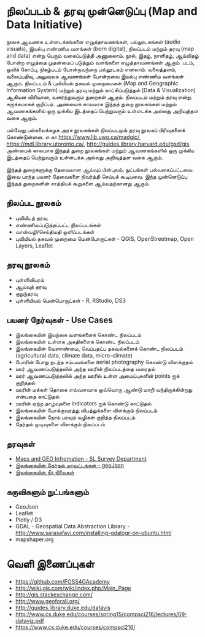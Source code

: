 # நிலப்படம் & தரவு முன்னெடுப்பு (Map and Data Initiative)

நூலக ஆவணக உள்ளடக்கங்களை எழுத்தாவணங்கள், பல்லூடகங்கள் (audio visuals), இயல்பு எண்ணிம வளங்கள் (born digital), நிலப்படம் மற்றும் தரவு (map and data) என்று பெரும் வகைப்படுத்தி அணுகலாம்.  நூல், இதழ், நாளிதழ், ஆய்விதழ் போன்ற எழுத்தை முதன்மைப் படுத்தும் வளங்களை எழுத்தாவணங்கள் ஆகும்.  படம், ஒலிக் கோப்பு, நிகழ்படம் போன்றவற்றை பல்லூடகம் எனலாம்.  வலைத்தளம், வலைப்பதிவு, அலுவலக ஆவணங்கள் போன்றவை இயல்பு எண்ணிம வளங்கள் ஆகும்.  நிலப்படம் & புவியியல் தகவல் முறைமைகள் (Map and Geographic Information System) மற்றும் தரவு மற்றும் காட்சிப்படுத்தல் (Data & Visualization) ஆகியன விரிவான, வளர்ந்துவரும் துறைகள் ஆகும்.  நிலப்படம் மற்றும் தரவு என்று சுருக்கமாகக் குறிப்பர்.  அண்மைக் காலமாக இந்தத் துறை நூலகங்கள் மற்றும் ஆவணகங்களில் ஒரு முக்கிய இடத்தைப் பெற்றுவரும் உள்ளடக்க அல்லது அறிவுத்தள வகை ஆகும்.

பல்வேறு பல்கலைக்கழக அரச நூலகங்கள் நிலப்படமும் தரவு நூலகப் பிரிவுகளைக் கொண்டுள்ளன.  எ.கா https://www.lib.uwo.ca/madgic/, https://mdl.library.utoronto.ca/, http://guides.library.harvard.edu/gsd/gis. அண்மைக் காலமாக இந்தத் துறை நூலகங்கள் மற்றும் ஆவணகங்களில் ஒரு முக்கிய இடத்தைப் பெற்றுவரும் உள்ளடக்க அல்லது அறிவுத்தள வகை ஆகும்.  

இந்தத் துறைகளுக்கு தேவையான ஆய்வுப் பின்புலம், நுட்பங்கள் பல்வகைப்பட்டவை.  இவை பரந்த பயனர் தேவைகளை நிவர்த்தி செய்யக் கூடியவை.  இந்த முன்னெடுப்பு இந்தத் துறைகளின் சாத்தியக் கூறுகளை ஆய்வதற்கானது ஆகும்.

## நிலப்பட நூலகம்
* புவியிடத் தரவு
* எண்ணிமப்படுத்தப்பட்ட நிலப்படங்கள்
* வான்வழி/செய்திமதி ஒளிப்படங்கள்
* புவியியல் தகவல் முறைமை மென்பொருட்கள் - QGIS, OpenStreetmap, Open Layers, Leaflet

## தரவு நூலகம்
* புள்ளிவிபரம்
* ஆய்வுத் தரவு
* குறுந்தரவு
* புள்ளியியல் மென்பொருட்கள் - R, RStudio, DS3

## பயனர் நேர்வுகள் - Use Cases
* இலங்கையின் இயற்கை வளங்களைக் கொண்ட நிலப்படம்
* இலங்கையின் உள்ளக அகதிகளைக் கொண்ட நிலப்படம்
* இலங்கையின் வேளாண்மை, வெப்பதட்ப தகவல்களைக் கொண்ட நிலப்படம் (agricultural data, climate data, micro-climate)
* போரின் போது நடந்த சம்பவங்களை aerial photography கொண்டு விளக்குதல்
* ஊர் ஆவணப்படுத்தலில் அந்த ஊரின் நிலப்படத்தை வரைதல்
* ஊர் ஆவணப்படுத்தலில் அந்த ஊரில் உள்ள அமைப்புகளின் points ஐக் குறித்தல்
* ஊரின் மக்கள் தொகை எவ்வளவாக ஒவ்வொரு ஆண்டு மாறி வந்திருக்கின்றது என்பதை காட்டுதல்
* ஊரின் ஏற்ற தாழ்வுகளை indicators ஐக் கொண்டு காட்டுதல்
* இலங்கையின் போக்குவரத்து விபத்துக்களை விளக்கும் நிலப்படம்
* இலங்கையின் நோய் பரவும் வழிகள் குறித்த நிலப்படம்
* தேர்தல் முடிவுகளை விளக்கும் நிலப்படம்

## தரவுகள்
* [Maps and GEO Infromation - SL Survey Department](http://www.survey.gov.lk/surveyweb/Home%20English/MapsandGEOInformation.php) 
* [இலங்கையின் தேர்தல் மாவட்டங்கள் - geoJson](http://datameet.org/2015/11/17/map-of-electoral-districts-of-sri-lanka/)
* [இலங்கையின் நீர் நிலைகள்](https://data.humdata.org/dataset/sri-lanka-water-bodies-0-0)

## கருவிகளும் நுட்பங்களும்
* GeoJson
* Leaflet
* Plotly / D3
* GDAL - Geospatial Data Abstraction Library - http://www.sarasafavi.com/installing-gdalogr-on-ubuntu.html
* mapshaper.org


# வெளி இணைப்புகள் 
* https://github.com/FOSS4GAcademy
* http://wiki.gis.com/wiki/index.php/Main_Page
* http://gis.stackexchange.com/
* http://www.geoforall.org/  
* http://guides.library.duke.edu/datavis
* http://www.cs.duke.edu/courses/spring15/compsci216/lectures/09-dataviz.pdf
* https://www.cs.duke.edu/courses/compsci216/
